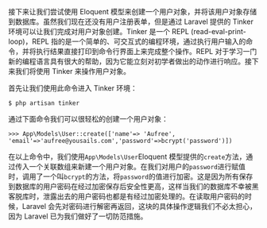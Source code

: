 接下来让我们尝试使用 Eloquent 模型来创建一个用户对象，并将该用户对象存储到数据库。虽然我们现在还没有用户注册表单，但是通过 Laravel 提供的 Tinker 环境可以让我们完成对用户对象创建。Tinker 是一个 REPL \(read-eval-print-loop\)，REPL 指的是一个简单的、可交互式的编程环境，通过执行用户输入的命令，并将执行结果直接打印到命令行界面上来完成整个操作。REPL 对于学习一门新的编程语言具有很大的帮助，因为它能立刻对初学者做出的动作进行响应。接下来我们将使用 Tinker 来操作用户对象。

  
首先让我们使用此命令进入 Tinker 环境：

```
$ php artisan tinker
```

通过下面命令我们可以很轻松的创建一个用户对象：

```
>>> App\Models\User::create(['name'=> 'Aufree', 'email'=>'aufree@yousails.com','password'=>bcrypt('password')])
```

在以上命令中，我们使用`App\Models\User`Eloquent 模型提供的`create`方法，通过传入一个关联数组来新建一个用户对象。在我们对用户的`password`进行赋值时，调用了一个叫`bcrypt`的方法，将`password`的值进行加密。这是因为所有保存到数据库的用户密码在经过加密保存后安全性更高，这样当我们的数据库不幸被黑客脱库时，泄露出去的用户密码也都是有经过加密处理的。在读取用户密码的时候，Laravel 会先对密码进行解密再返回，这块的具体操作逻辑我们不必太担心，因为 Laravel 已为我们做好了一切防范措施。

